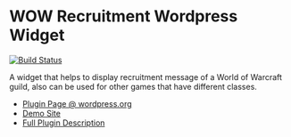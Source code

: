 WOW Recruitment Wordpress Widget
================================
[![Build Status](https://travis-ci.org/ycfreeman/wow-recruit-widget.svg?branch=master)](https://travis-ci.org/ycfreeman/wow-recruit-widget)

A widget that helps to display recruitment message of a World of Warcraft guild, also can be used for other games that have different classes.

* [Plugin Page @ wordpress.org](https://wordpress.org/plugins/wow-recruit-widget/)
* [Demo Site](http://demo.ycfreeman.com)
* [Full Plugin Description](http://www.ycfreeman.com/wow-recruitment-widget)
